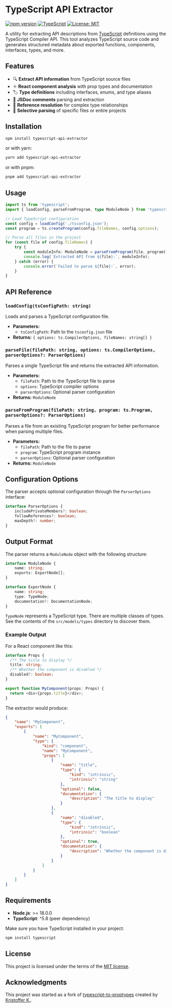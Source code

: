 # TypeScript API Extractor

[![npm version](https://badge.fury.io/js/typescript-api-extractor.svg)](https://badge.fury.io/js/typescript-api-extractor)
[![TypeScript](https://img.shields.io/badge/%3C%2F%3E-TypeScript-%230074c1.svg)](http://www.typescriptlang.org/)
[![License: MIT](https://img.shields.io/badge/License-MIT-yellow.svg)](https://opensource.org/licenses/MIT)

A utility for extracting API descriptions from [TypeScript](https://www.npmjs.com/package/typescript) definitions using the TypeScript Compiler API. This tool analyzes TypeScript source code and generates structured metadata about exported functions, components, interfaces, types, and more.

## Features

- 🔍 **Extract API information** from TypeScript source files
- ⚛️ **React component analysis** with prop types and documentation
- 🏷️ **Type definitions** including interfaces, enums, and type aliases
- 📝 **JSDoc comments** parsing and extraction
- 🔗 **Reference resolution** for complex type relationships
- 🎯 **Selective parsing** of specific files or entire projects

## Installation

```bash
npm install typescript-api-extractor
```

or with yarn:

```bash
yarn add typescript-api-extractor
```

or with pnpm:

```bash
pnpm add typescript-api-extractor
```

## Usage

```typescript
import ts from 'typescript';
import { loadConfig, parseFromProgram, type ModuleNode } from 'typescript-api-extractor';

// Load TypeScript configuration
const config = loadConfig('./tsconfig.json');
const program = ts.createProgram(config.fileNames, config.options);

// Parse all files in the project
for (const file of config.fileNames) {
	try {
		const moduleInfo: ModuleNode = parseFromProgram(file, program);
		console.log(`Extracted API from ${file}:`, moduleInfo);
	} catch (error) {
		console.error(`Failed to parse ${file}:`, error);
	}
}
```

## API Reference

### `loadConfig(tsConfigPath: string)`

Loads and parses a TypeScript configuration file.

- **Parameters:**
  - `tsConfigPath`: Path to the `tsconfig.json` file
- **Returns:** `{ options: ts.CompilerOptions, fileNames: string[] }`

### `parseFile(filePath: string, options: ts.CompilerOptions, parserOptions?: ParserOptions)`

Parses a single TypeScript file and returns the extracted API information.

- **Parameters:**
  - `filePath`: Path to the TypeScript file to parse
  - `options`: TypeScript compiler options
  - `parserOptions`: Optional parser configuration
- **Returns:** `ModuleNode`

### `parseFromProgram(filePath: string, program: ts.Program, parserOptions?: ParserOptions)`

Parses a file from an existing TypeScript program for better performance when parsing multiple files.

- **Parameters:**
  - `filePath`: Path to the file to parse
  - `program`: TypeScript program instance
  - `parserOptions`: Optional parser configuration
- **Returns:** `ModuleNode`

## Configuration Options

The parser accepts optional configuration through the `ParserOptions` interface:

```typescript
interface ParserOptions {
	includePrivateMembers?: boolean;
	followReferences?: boolean;
	maxDepth?: number;
}
```

## Output Format

The parser returns a `ModuleNode` object with the following structure:

```typescript
interface ModuleNode {
	name: string;
	exports: ExportNode[];
}

interface ExportNode {
	name: string;
	type: TypeNode;
	documentation?: DocumentationNode;
}
```

`TypeNode` represents a TypeScript type. There are multiple classes of types. See the contents of the `src/models/types` directory to discover them.

### Example Output

For a React component like this:

```typescript
interface Props {
  /** The title to display */
  title: string;
  /** Whether the component is disabled */
  disabled?: boolean;
}

export function MyComponent(props: Props) {
  return <div>{props.title}</div>;
}
```

The extractor would produce:

```json
{
	"name": "MyComponent",
	"exports": [
		{
			"name": "MyComponent",
			"type": {
				"kind": "component",
				"name": "MyComponent",
				"props": [
					{
						"name": "title",
						"type": {
							"kind": "intrinsic",
							"intrinsic": "string"
						},
						"optional": false,
						"documentation": {
							"description": "The title to display"
						}
					},
					{
						"name": "disabled",
						"type": {
							"kind": "intrinsic",
							"intrinsic": "boolean"
						},
						"optional": true,
						"documentation": {
							"description": "Whether the component is disabled"
						}
					}
				]
			}
		}
	]
}
```

## Requirements

- **Node.js**: >= 18.0.0
- **TypeScript**: ^5.8 (peer dependency)

Make sure you have TypeScript installed in your project:

```bash
npm install typescript
```

## License

This project is licensed under the terms of the [MIT license](/LICENSE).

## Acknowledgments

This project was started as a fork of [typescript-to-proptypes](https://github.com/merceyz/typescript-to-proptypes) created by [Kristoffer K.](https://github.com/merceyz).

